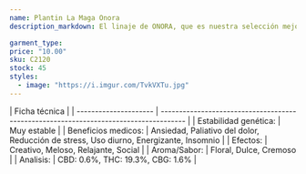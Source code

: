 ```yaml
---
name: Plantin La Maga Onora
description_markdown: El linaje de ONORA, que es nuestra selección mejorada de Recovery Dame Blanche, se desconoce, pero se presupone por comentarios en foros legendarios que contiene Snow White, White Widow, Hashplant, Northern Lights, y Skunk. Una variedad old school que no pierde vigencia.

garment_type:
price: "10.00"
sku: C2120
stock: 45
styles:
  - image: "https://i.imgur.com/TvkVXTu.jpg"
---
```


| Ficha técnica         |
| --------------------- | ------------------------------------------------------------------------------------- |
| Estabilidad genética: | Muy estable                                                                           |
| Beneficios medicos:   | Ansiedad, Paliativo del dolor, Reducción de stress, Uso diurno, Energizante, Insomnio |
| Efectos:              | Creativo, Meloso, Relajante, Social                                                   |
| Aroma/Sabor:          | Floral, Dulce, Cremoso                                                                |
| Analisis:             | CBD: 0.6%, THC: 19.3%, CBG: 1.6%                                                      |
